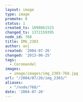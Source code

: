 ```yaml
---
layout: image
type: image
promote: 0
status: 1
created_ts: 1090861523
changed_ts: 1372159395
node_id: 768
title: IMG_2303
author: anj
created: '2004-07-26'
changed: '2013-06-25'
tags:
  - Coromandel
images:
  - image/images/img_2303-768.jpg
url: "/2004/07/26/img_2303/"
aliases:
  - "/node/768/"
date: '2004-07-26'
---
```


